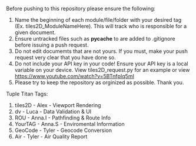 Before pushing to this repository please ensure the following:
1. Name the beginning of each module/file/folder with your desired tag (Ex. tiles2D_ModuleNameHere).
   This will track who is responsible for a given document.
2. Ensure untracked files such as __pycache__ to are added to .gitignore before issuing a push request.
3. Do not edit documemts that are not yours. If you must, make your push request very clear that you have done so.
4. Do not include your API key in your code! Ensure your API key is a local variable on your device.
   View tiles2D_request.py for an example or view https://www.youtube.com/watch?v=5BTnfpIq5mI
5. Please try to keep the repository as orginized as possible. Thank you.

Tuple Titan Tags:
1. tiles2D - Alex   - Viewport Rendering
2. dv      - Luca   - Data Validation & UI
3. ROU - Anna.I - Pathfinding & Route Info
4. YourTAG - Anna.S - Enviromental Information
5. GeoCode - Tyler  - Geocode Conversion
6. Air     - Tyler  - Air Quality Report
